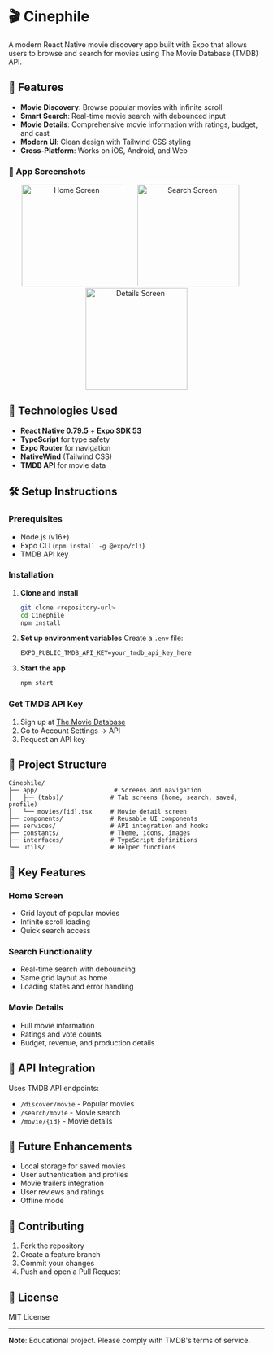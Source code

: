# 🎬 Cinephile

A modern React Native movie discovery app built with Expo that allows users to browse and search for movies using The Movie Database (TMDB) API.

## 📱 Features

- **Movie Discovery**: Browse popular movies with infinite scroll
- **Smart Search**: Real-time movie search with debounced input
- **Movie Details**: Comprehensive movie information with ratings, budget, and cast
- **Modern UI**: Clean design with Tailwind CSS styling
- **Cross-Platform**: Works on iOS, Android, and Web

### 📸 App Screenshots
<p align="center">
  <img src="https://github.com/user-attachments/assets/a9aa3f4b-187b-45b8-8ce7-fc67fd70faf8" alt="Home Screen" width="200"/>
    &nbsp;
    &nbsp;
    &nbsp;
  <img src="https://github.com/user-attachments/assets/e33577fd-9a36-42b8-9d2c-603495f3e4ce" alt="Search Screen" width="200"/>
    &nbsp;
    &nbsp;
    &nbsp;
  <img src="https://github.com/user-attachments/assets/de9acf96-b972-4b7e-b1d3-3b3a148e2d39" alt="Details Screen" width="200"/>
</p>

## 🚀 Technologies Used

- **React Native 0.79.5** + **Expo SDK 53**
- **TypeScript** for type safety
- **Expo Router** for navigation
- **NativeWind** (Tailwind CSS)
- **TMDB API** for movie data

## 🛠️ Setup Instructions

### Prerequisites
- Node.js (v16+)
- Expo CLI (`npm install -g @expo/cli`)
- TMDB API key

### Installation

1. **Clone and install**
   ```bash
   git clone <repository-url>
   cd Cinephile
   npm install
   ```

2. **Set up environment variables**
   Create a `.env` file:
   ```env
   EXPO_PUBLIC_TMDB_API_KEY=your_tmdb_api_key_here
   ```

3. **Start the app**
   ```bash
   npm start
   ```

### Get TMDB API Key
1. Sign up at [The Movie Database](https://www.themoviedb.org/)
2. Go to Account Settings → API
3. Request an API key

## 📁 Project Structure

```
Cinephile/
├── app/                     # Screens and navigation
│   ├── (tabs)/             # Tab screens (home, search, saved, profile)
│   └── movies/[id].tsx     # Movie detail screen
├── components/             # Reusable UI components
├── services/               # API integration and hooks
├── constants/              # Theme, icons, images
├── interfaces/             # TypeScript definitions
└── utils/                  # Helper functions
```

## 🎯 Key Features

### Home Screen
- Grid layout of popular movies
- Infinite scroll loading
- Quick search access

### Search Functionality
- Real-time search with debouncing
- Same grid layout as home
- Loading states and error handling

### Movie Details
- Full movie information
- Ratings and vote counts
- Budget, revenue, and production details

## 🔧 API Integration

Uses TMDB API endpoints:
- `/discover/movie` - Popular movies
- `/search/movie` - Movie search
- `/movie/{id}` - Movie details

## 📝 Future Enhancements

- Local storage for saved movies
- User authentication and profiles
- Movie trailers integration
- User reviews and ratings
- Offline mode

## 🤝 Contributing

1. Fork the repository
2. Create a feature branch
3. Commit your changes
4. Push and open a Pull Request

## 📄 License

MIT License

---

**Note**: Educational project. Please comply with TMDB's terms of service.
